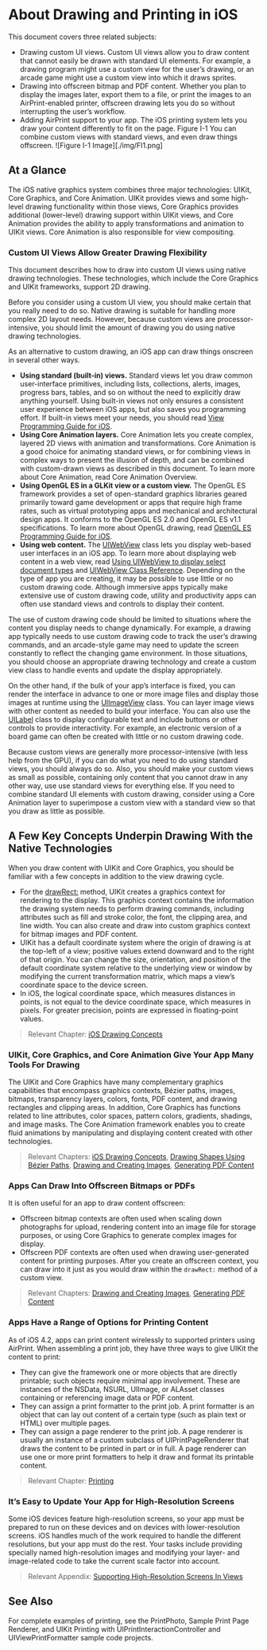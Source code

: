 # About Drawing and Printing in iOS

This document covers three related subjects:

* Drawing custom UI views. Custom UI views allow you to draw content that cannot easily be drawn with standard UI elements. For example, a drawing program might use a custom view for the user’s drawing, or an arcade game might use a custom view into which it draws sprites.
* Drawing into offscreen bitmap and PDF content. Whether you plan to display the images later, export them to a file, or print the images to an AirPrint-enabled printer, offscreen drawing lets you do so without interrupting the user’s workflow.
* Adding AirPrint support to your app. The iOS printing system lets you draw your content differently to fit on the page.
Figure I-1  You can combine custom views with standard views, and even draw things offscreen.
![Figure I-1 Image][./img/FI1.png]

## At a Glance

The iOS native graphics system combines three major technologies: UIKit, Core Graphics, and Core Animation. UIKit provides views and some high-level drawing functionality within those views, Core Graphics provides additional (lower-level) drawing support within UIKit views, and Core Animation provides the ability to apply transformations and animation to UIKit views. Core Animation is also responsible for view compositing.

### Custom UI Views Allow Greater Drawing Flexibility
This document describes how to draw into custom UI views using native drawing technologies. These technologies, which include the Core Graphics and UIKit frameworks, support 2D drawing.

Before you consider using a custom UI view, you should make certain that you really need to do so. Native drawing is suitable for handling more complex 2D layout needs. However, because custom views are processor-intensive, you should limit the amount of drawing you do using native drawing technologies.

As an alternative to custom drawing, an iOS app can draw things onscreen in several other ways.

* **Using standard (built-in) views.** Standard views let you draw common user-interface primitives, including lists, collections, alerts, images, progress bars, tables, and so on without the need to explicitly draw anything yourself. Using built-in views not only ensures a consistent user experience between iOS apps, but also saves you programming effort. If built-in views meet your needs, you should read [View Programming Guide for iOS][1].
* **Using Core Animation layers.** Core Animation lets you create complex, layered 2D views with animation and transformations. Core Animation is a good choice for animating standard views, or for combining views in complex ways to present the illusion of depth, and can be combined with custom-drawn views as described in this document. To learn more about Core Animation, read Core Animation Overview.
* **Using OpenGL ES in a GLKit view or a custom view.** The OpenGL ES framework provides a set of open-standard graphics libraries geared primarily toward game development or apps that require high frame rates, such as virtual prototyping apps and mechanical and architectural design apps. It conforms to the OpenGL ES 2.0 and OpenGL ES v1.1 specifications. To learn more about OpenGL drawing, read [OpenGL ES Programming Guide for iOS][2].
* **Using web content.** The [UIWebView][3] class lets you display web-based user interfaces in an iOS app. To learn more about displaying web content in a web view, read [Using UIWebView to display select document types][4] and [UIWebView Class Reference][5].
Depending on the type of app you are creating, it may be possible to use little or no custom drawing code. Although immersive apps typically make extensive use of custom drawing code, utility and productivity apps can often use standard views and controls to display their content.

The use of custom drawing code should be limited to situations where the content you display needs to change dynamically. For example, a drawing app typically needs to use custom drawing code to track the user’s drawing commands, and an arcade-style game may need to update the screen constantly to reflect the changing game environment. In those situations, you should choose an appropriate drawing technology and create a custom view class to handle events and update the display appropriately.

On the other hand, if the bulk of your app’s interface is fixed, you can render the interface in advance to one or more image files and display those images at runtime using the [UIImageView][6] class. You can layer image views with other content as needed to build your interface. You can also use the [UILabel][7] class to display configurable text and include buttons or other controls to provide interactivity. For example, an electronic version of a board game can often be created with little or no custom drawing code.

Because custom views are generally more processor-intensive (with less help from the GPU), if you can do what you need to do using standard views, you should always do so. Also, you should make your custom views as small as possible, containing only content that you cannot draw in any other way, use use standard views for everything else. If you need to combine standard UI elements with custom drawing, consider using a Core Animation layer to superimpose a custom view with a standard view so that you draw as little as possible.

## A Few Key Concepts Underpin Drawing With the Native Technologies

When you draw content with UIKit and Core Graphics, you should be familiar with a few concepts in addition to the view drawing cycle.

* For the [drawRect:][8] method, UIKit creates a graphics context for rendering to the display. This graphics context contains the information the drawing system needs to perform drawing commands, including attributes such as fill and stroke color, the font, the clipping area, and line width. You can also create and draw into custom graphics context for bitmap images and PDF content.
* UIKit has a default coordinate system where the origin of drawing is at the top-left of a view; positive values extend downward and to the right of that origin. You can change the size, orientation, and position of the default coordinate system relative to the underlying view or window by modifying the current transformation matrix, which maps a view’s coordinate space to the device screen.
* In iOS, the logical coordinate space, which measures distances in points, is not equal to the device coordinate space, which measures in pixels. For greater precision, points are expressed in floating-point values.
> Relevant Chapter: [iOS Drawing Concepts][9]

### UIKit, Core Graphics, and Core Animation Give Your App Many Tools For Drawing

The UIKit and Core Graphics have many complementary graphics capabilities that encompass graphics contexts, Bézier paths, images, bitmaps, transparency layers, colors, fonts, PDF content, and drawing rectangles and clipping areas. In addition, Core Graphics has functions related to line attributes, color spaces, pattern colors, gradients, shadings, and image masks. The Core Animation framework enables you to create fluid animations by manipulating and displaying content created with other technologies.

> Relevant Chapters: [iOS Drawing Concepts][9], [Drawing Shapes Using Bézier Paths][10], [Drawing and Creating Images][11], [Generating PDF Content][12]

### Apps Can Draw Into Offscreen Bitmaps or PDFs
It is often useful for an app to draw content offscreen:

* Offscreen bitmap contexts are often used when scaling down photographs for upload, rendering content into an image file for storage purposes, or using Core Graphics to generate complex images for display.
* Offscreen PDF contexts are often used when drawing user-generated content for printing purposes.
After you create an offscreen context, you can draw into it just as you would draw within the `drawRect:` method of a custom view.

> Relevant Chapters: [Drawing and Creating Images][11], [Generating PDF Content][12]

### Apps Have a Range of Options for Printing Content
As of iOS 4.2, apps can print content wirelessly to supported printers using AirPrint. When assembling a print job, they have three ways to give UIKit the content to print:

* They can give the framework one or more objects that are directly printable; such objects require minimal app involvement. These are instances of the NSData, NSURL, UIImage, or ALAsset classes containing or referencing image data or PDF content.
* They can assign a print formatter to the print job. A print formatter is an object that can lay out content of a certain type (such as plain text or HTML) over multiple pages.
* They can assign a page renderer to the print job. A page renderer is usually an instance of a custom subclass of UIPrintPageRenderer that draws the content to be printed in part or in full. A page renderer can use one or more print formatters to help it draw and format its printable content.
> Relevant Chapter: [Printing][13]

### It’s Easy to Update Your App for High-Resolution Screens
Some iOS devices feature high-resolution screens, so your app must be prepared to run on these devices and on devices with lower-resolution screens. iOS handles much of the work required to handle the different resolutions, but your app must do the rest. Your tasks include providing specially named high-resolution images and modifying your layer- and image-related code to take the current scale factor into account.

> Relevant Appendix: [Supporting High-Resolution Screens In Views][14]
## See Also

For complete examples of printing, see the PrintPhoto, Sample Print Page Renderer, and UIKit Printing with UIPrintInteractionController and UIViewPrintFormatter sample code projects.

[1]:https://developer.apple.com/library/ios/documentation/WindowsViews/Conceptual/ViewPG_iPhoneOS/Introduction/Introduction.html#//apple_ref/doc/uid/TP40009503
[2]:https://developer.apple.com/library/ios/documentation/3DDrawing/Conceptual/OpenGLES_ProgrammingGuide/Introduction/Introduction.html#//apple_ref/doc/uid/TP40008793
[3]:https://developer.apple.com/library/ios/documentation/UIKit/Reference/UIWebView_Class/index.html#//apple_ref/occ/cl/UIWebView
[4]:https://developer.apple.com/library/ios/qa/qa1630/_index.html#//apple_ref/doc/uid/DTS40008749
[5]:https://developer.apple.com/library/ios/documentation/UIKit/Reference/UIWebView_Class/index.html#//apple_ref/doc/uid/TP40006950
[6]:https://developer.apple.com/library/ios/documentation/UIKit/Reference/UIImageView_Class/index.html#//apple_ref/occ/cl/UIImageView
[7]:https://developer.apple.com/library/ios/documentation/UIKit/Reference/UILabel_Class/index.html#//apple_ref/occ/cl/UILabel
[8]:https://developer.apple.com/library/ios/documentation/UIKit/Reference/UIView_Class/index.html#//apple_ref/occ/instm/UIView/drawRect:
[9]:https://developer.apple.com/library/ios/documentation/2DDrawing/Conceptual/DrawingPrintingiOS/GraphicsDrawingOverview/GraphicsDrawingOverview.html#//apple_ref/doc/uid/TP40010156-CH14-SW1
[10]:https://developer.apple.com/library/ios/documentation/2DDrawing/Conceptual/DrawingPrintingiOS/BezierPaths/BezierPaths.html#//apple_ref/doc/uid/TP40010156-CH11-SW1
[11]:https://developer.apple.com/library/ios/documentation/2DDrawing/Conceptual/DrawingPrintingiOS/HandlingImages/Images.html#//apple_ref/doc/uid/TP40010156-CH13-SW1
[12]:https://developer.apple.com/library/ios/documentation/2DDrawing/Conceptual/DrawingPrintingiOS/GeneratingPDF/GeneratingPDF.html#//apple_ref/doc/uid/TP40010156-CH10-SW1
[13]:https://developer.apple.com/library/ios/documentation/2DDrawing/Conceptual/DrawingPrintingiOS/Printing/Printing.html#//apple_ref/doc/uid/TP40010156-CH12-SW1
[14]:https://developer.apple.com/library/ios/documentation/2DDrawing/Conceptual/DrawingPrintingiOS/SupportingHiResScreensInViews/SupportingHiResScreensInViews.html#//apple_ref/doc/uid/TP40010156-CH15-SW1
[image-1]:./img/FI1.png